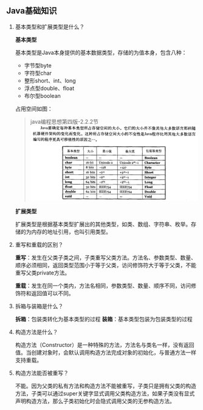 ## Java基础知识

1. 基本类型和扩展类型是什么？
   
    **基本类型**

    基本类型是Java本身提供的基本数据类型，存储的为值本身，包含八种：
    * 字节型byte
    * 字符型char
    * 整形short、int、long
    * 浮点型double、float
    * 布尔型boolean
    
    占用空间如图：
    > java编程思想第四版-2.2.2节 
    ![](images/basetype.jpg)

    **扩展类型**

    扩展类型是根据基本类型扩展出的其他类型，如类、数组、字符串、枚举。存储的为内存的地址引用，也叫引用类型。

2. 重写和重载的区别？
   
   **重写**：发生在父类子类之间，子类重写父类方法。方法名、参数类型、数量、顺序必须相同，返回类型范围小于等于父类，访问修饰符大于等于父类，不能重写父类private方法。
   
   **重载**：发生在同一个类内，方法名相同，参数类型、数量、顺序不同，访问修饰符和返回值可以不同。
3. 拆箱与装箱是什么？
   
   **拆箱**：包装类转化为基本类型的过程
   **装箱**：基本类型包装为包装类型的过程

4. 构造方法是什么？
   
   构造方法（Constructor）是一种特殊的方法，方法名与类名一样，没有返回值。当创建对象时，会默认调用构造方法完成对象的初始化，与普通方法一样支持重载。

5. 构造方法能否被重写？
   
   不能。因为父类的私有方法和构造方法不能被重写，子类只是拥有父类的构造方法，子类可以通过super关键字显式调用父类构造方法，如果子类没有显式声明构造方法，那么子类初始化时会隐式调用父类的无参构造方法。

